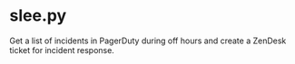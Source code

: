 slee.py
=======

Get a list of incidents in PagerDuty during off hours and create a ZenDesk ticket for incident response.

